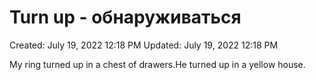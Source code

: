 # Turn up - обнаруживаться

Created: July 19, 2022 12:18 PM
Updated: July 19, 2022 12:18 PM

My ring turned up in a chest of drawers.He turned up in a yellow house.